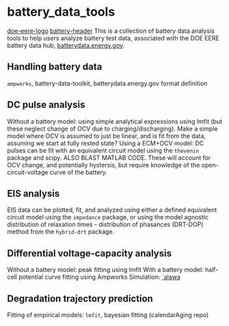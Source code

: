 # battery_data_tools
[doe-eere-logo](assets/doe-eere-logo.png) [battery-header](assets/battery-header.png)
This is a collection of battery data analysis tools to help users analyze battery test data, associated with the DOE EERE battery data hub, [batterydata.energy.gov](https://batterydata.energy.gov/).

## Handling battery data
`ampworks`, battery-data-toolkit, batterydata.energy.gov format definition

## DC pulse analysis
Without a battery model: using simple analytical expressions using lmfit (but these neglect change of OCV due to charging/discharging).
Make a simple model where OCV is assumed to just be linear, and is fit from the data, assuming we start at fully rested state?
Using a ECM+OCV model: DC pulses can be fit with an equivalent circuit model using the `thevenin` package and scipy. ALSO BLAST MATLAB CODE. These will account for OCV change, and potentially hystersis, but require knowledge of the open-circuit-voltage curve of the battery.

## EIS analysis
EIS data can be plotted, fit, and analyzed using either a defined equivalent circuit model using the `impedance` package, or using the model agnostic distribution of relaxation times - distribution of phasances (DRT-DOP) method from the `hybrid-drt` package.

## Differential voltage-capacity analysis
Without a battery model: peak fitting using lmfit
With a battery model: half-cell potential curve fitting using Ampworks
Simulation: [`alawa](https://www.hnei.hawaii.edu/alawa/) 

## Degradation trajectory prediction
Fitting of empirical models: `lmfit`, bayesian fitting (calendarAging repo)

